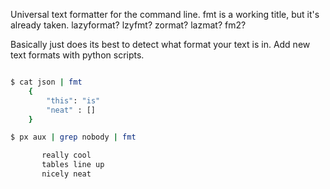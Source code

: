 Universal text formatter for the command line. fmt is a working title, but it's already taken. lazyformat? lzyfmt? zormat? lazmat? fm2? 

Basically just does its best to detect what format your text is in. Add new text formats with python scripts.

```bash

$ cat json | fmt
    { 
        "this": "is"
        "neat" : []
    }

$ px aux | grep nobody | fmt

       really cool
       tables line up
       nicely neat

```


